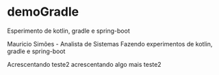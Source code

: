 # demoGradle
Esperimento de kotlin, gradle e spring-boot

Mauricio Simões - Analista de Sistemas
Fazendo experimentos de kotlin, gradle e spring-boot

Acrescentando teste2
acrescentando algo mais teste2
